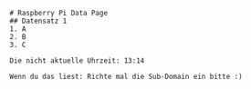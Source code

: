 
    # Raspberry Pi Data Page
    ## Datensatz 1
    1. A
    2. B
    3. C

    Die nicht aktuelle Uhrzeit: 13:14

    Wenn du das liest: Richte mal die Sub-Domain ein bitte :)
    